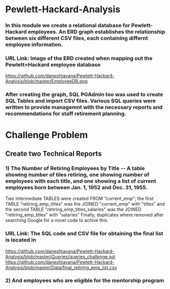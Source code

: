 # Pewlett-Hackard-Analysis

### In this module we create a relational database for Pewlett-Hackard employees. An ERD graph establishes the relationship between six different CSV files, each containing differnt employee information.

### URL Link: Image of the ERD created when mapping out the Pewlett=Hackard employee database 
https://github.com/daneshtavana/Pewlett-Hackard-Analysis/blob/master/EmployeeDB.png

### After creating the graph, SQL PGAdmin too was used to create SQL Tables and import CSV files. Various SQL queries were written to provide managemnt with the necessary reports and recommendations for staff retirement planning. 

# Challenge Problem

## Create two Technical Reports

### 1) The Number of Retiring Employees by Title -- A table showing number of tiles retiring, one showing number of employees with each title, and one showing a list of current employees born between Jan. 1, 1952 and Dec. 31, 1955.
Two intermediate TABLES were created FROM "current_emp"; 
the first TABLE "retiring_emp_titles" was the JOINED "current_emp" with "titles" and 
the second TABLE "retiring_emp_titles_salaries" was the JOINED "retiring_emp_titles" with "salaries" 
Finally, duplicates where removed after searching Google for a novel code to achive this. 
 
### URL Link: The SQL code and CSV file for obtaining the final list is located in 
https://github.com/daneshtavana/Pewlett-Hackard-Analysis/blob/master/Queries/queries_challenge.sql
https://github.com/daneshtavana/Pewlett-Hackard-Analysis/blob/master/Data/final_retiring_emp_list.csv

### 2) And employees who are eligible for the mentorship program 
